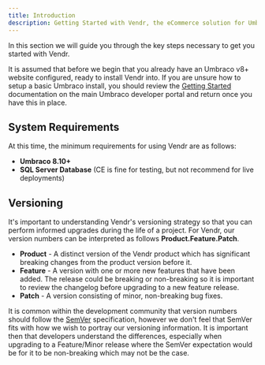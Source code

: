 ```yaml
---
title: Introduction
description: Getting Started with Vendr, the eCommerce solution for Umbraco
---
```


In this section we will guide you through the key steps necessary to get you started with Vendr.

It is assumed that before we begin that you already have an Umbraco v8+ website configured, ready to install Vendr into. If you are unsure how to setup a basic Umbraco install, you should review the [Getting Started](https://our.umbraco.com/documentation/getting-started/) documentation on the main Umbraco developer portal and return once you have this in place.

## System Requirements
At this time, the minimum requirements for using Vendr are as follows:
* **Umbraco 8.10+**
* **SQL Server Database** (CE is fine for testing, but not recommend for live deployments)

## Versioning
It's important to understanding Vendr's versioning strategy so that you can perform informed upgrades during the life of a project. For Vendr, our version numbers can be interpreted as follows **Product.Feature.Patch**.

* **Product** - A distinct version of the Vendr product which has significant breaking changes from the product version before it.
* **Feature** - A version with one or more new features that have been added. The release could be breaking or non-breaking so it is important to review the changelog before upgrading to a new feature release.
* **Patch** - A version consisting of minor, non-breaking bug fixes.

<message-box type="warning" heading="A note about SemVer">

It is common within the development community that version numbers should follow the [SemVer](https://semver.org/) specification, however we don't feel that SemVer fits with how we wish to portray our versioning information. It is important then that developers understand the differences, especially when upgrading to a Feature/Minor release where the SemVer expectation would be for it to be non-breaking which may not be the case.

</message-box>
